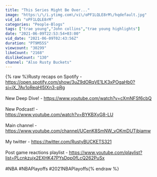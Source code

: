 ```yaml
---
title: "This Series Might Be Over..."
image: "https:\/\/i.ytimg.com\/vi\/oPF1LQLE8rM\/hqdefault.jpg"
vid_id: "oPF1LQLE8rM"
categories: "People-Blogs"
tags: ["trae young","John collins","trae young highlights"]
date: "2021-06-09T22:53:54+03:00"
vid_date: "2021-06-09T02:43:56Z"
duration: "PT9M55S"
viewcount: "30299"
likeCount: "2168"
dislikeCount: "130"
channel: "Also Rusty Buckets"
---
```

{% raw %}Rusty recaps on Spotify - <a rel="nofollow" target="blank" href="https://open.spotify.com/show/3uZ9dORqVE1LK3xPOgaHb0?si=iX_7Av1oReqHl5IXn3-pRg">https://open.spotify.com/show/3uZ9dORqVE1LK3xPOgaHb0?si=iX_7Av1oReqHl5IXn3-pRg</a><br /><br />New Deep Dive! - <a rel="nofollow" target="blank" href="https://www.youtube.com/watch?v=cXmNFSf6cbQ">https://www.youtube.com/watch?v=cXmNFSf6cbQ</a><br /><br />New Podcast! - <br /><a rel="nofollow" target="blank" href="https://www.youtube.com/watch?v=BYKBXyG8-LU">https://www.youtube.com/watch?v=BYKBXyG8-LU</a><br /><br />Main channel - <a rel="nofollow" target="blank" href="https://www.youtube.com/channel/UCenK8SmNW_vOKmDUTjbjamw">https://www.youtube.com/channel/UCenK8SmNW_vOKmDUTjbjamw</a><br /><br />My twitter - <a rel="nofollow" target="blank" href="https://twitter.com/RustyBUCKETS321">https://twitter.com/RustyBUCKETS321</a> <br /><br />Post game reactions playlist - <a rel="nofollow" target="blank" href="https://www.youtube.com/playlist?list=PLcnkzujx2EXHK47PYsDpp0fLcQ262PuSx">https://www.youtube.com/playlist?list=PLcnkzujx2EXHK47PYsDpp0fLcQ262PuSx</a><br /><br />#NBA #NBAPlayoffs #2021NBAPlayoffs{% endraw %}
